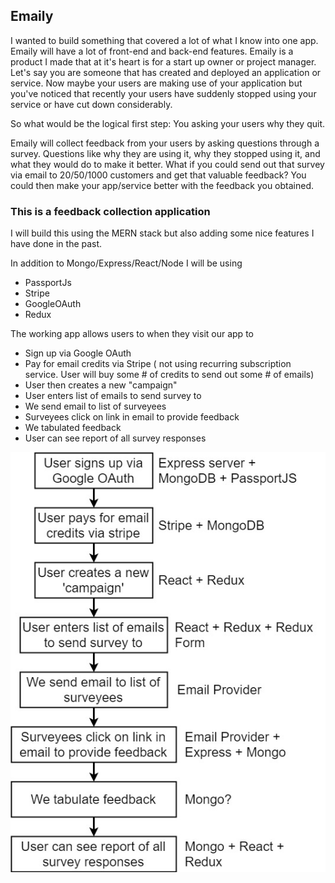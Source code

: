 ## Emaily

I wanted to build something that covered a lot of what I know into one app.  Emaily will have a lot of front-end and back-end features.  Emaily is a product I made that at it's heart is for a start up owner or project manager.  Let's say you are someone that has created and deployed an application or service.  Now maybe your users are making use of your application but you've noticed that recently your users have suddenly stopped using your service or have cut down considerably.  

So what would be the logical first step:  You asking your users why they quit.  

Emaily will collect feedback from your users by asking questions through a survey.  Questions like why they are using it, why they stopped using it, and what they would do to make it better.  What if you could send out that survey via email to 20/50/1000 customers and get that valuable feedback?  You could then make your app/service better with the feedback you obtained.  

  ### This is a feedback collection application

  I will build this using the MERN stack but also adding some nice features I have done in the past.  

  In addition to Mongo/Express/React/Node I will be using
  - PassportJs
  - Stripe
  - GoogleOAuth 
  - Redux

  The working app allows users to when they visit our app to 
  - Sign up via Google OAuth
  - Pay for email credits via Stripe ( not using recurring subscription service.  User will buy some # of credits to send out some # of emails)
  - User then creates a new "campaign"
  - User enters list of emails to send survey to
  - We send email to list of surveyees
  - Surveyees click on link in email to provide feedback
  - We tabulated feedback
  - User can see report of all survey responses

  ![Alt text](photo/flow.jpg?raw=true "Title")




